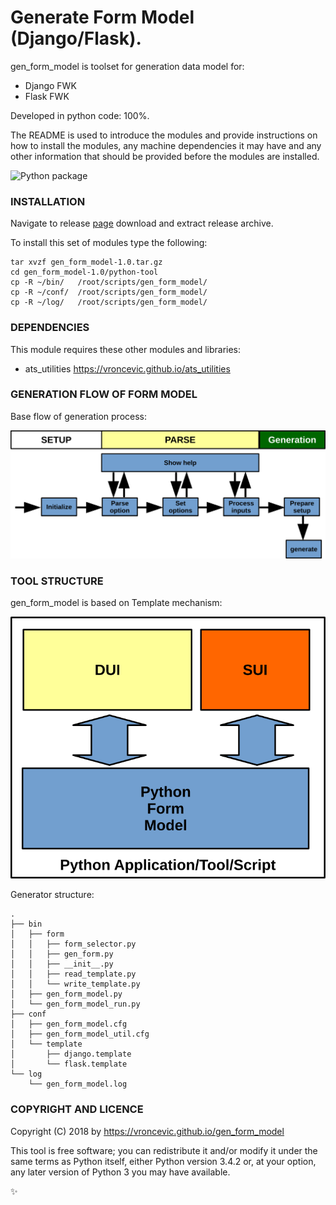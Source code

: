# Generate Form Model (Django/Flask).

gen_form_model is toolset for generation data model for:
* Django FWK
* Flask FWK

Developed in python code: 100%.

The README is used to introduce the modules and provide instructions on
how to install the modules, any machine dependencies it may have and any
other information that should be provided before the modules are installed.

![Python package](https://github.com/vroncevic/gen_form_model/workflows/Python%20package/badge.svg?branch=master)

### INSTALLATION
Navigate to release [page](https://github.com/vroncevic/gen_form_model/releases/tag/v1.0) download and extract release archive.

To install this set of modules type the following:

```
tar xvzf gen_form_model-1.0.tar.gz
cd gen_form_model-1.0/python-tool
cp -R ~/bin/   /root/scripts/gen_form_model/
cp -R ~/conf/  /root/scripts/gen_form_model/
cp -R ~/log/   /root/scripts/gen_form_model/
```

### DEPENDENCIES

This module requires these other modules and libraries:

* ats_utilities https://vroncevic.github.io/ats_utilities

### GENERATION FLOW OF FORM MODEL

Base flow of generation process:

![alt tag](https://raw.githubusercontent.com/vroncevic/gen_form_model/dev/python-tool-docs/gen_form_model_flow.png)

### TOOL STRUCTURE

gen_form_model is based on Template mechanism:

![alt tag](https://raw.githubusercontent.com/vroncevic/gen_form_model/dev/python-tool-docs/gen_form_model.png)

Generator structure:

```
.
├── bin
│   ├── form
│   │   ├── form_selector.py
│   │   ├── gen_form.py
│   │   ├── __init__.py
│   │   ├── read_template.py
│   │   └── write_template.py
│   ├── gen_form_model.py
│   └── gen_form_model_run.py
├── conf
│   ├── gen_form_model.cfg
│   ├── gen_form_model_util.cfg
│   └── template
│       ├── django.template
│       └── flask.template
└── log
    └── gen_form_model.log

```

### COPYRIGHT AND LICENCE

Copyright (C) 2018 by https://vroncevic.github.io/gen_form_model

This tool is free software; you can redistribute it and/or modify
it under the same terms as Python itself, either Python version 3.4.2 or,
at your option, any later version of Python 3 you may have available.

:sparkles:
